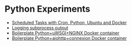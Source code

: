 # Python Experiments

* [Scheduled Tasks with Cron, Python, Ubuntu and Docker](cron-sheduled-task)
* [Logging subprocess output](logging-subprocess-output)
* [Boilerplate Python+uWSGI+NGINX Docker container](uwsgi-nginx-container)
* [Boilerplate Python+aiohttp+connexion Docker container](aiohttp-connexion-container)
